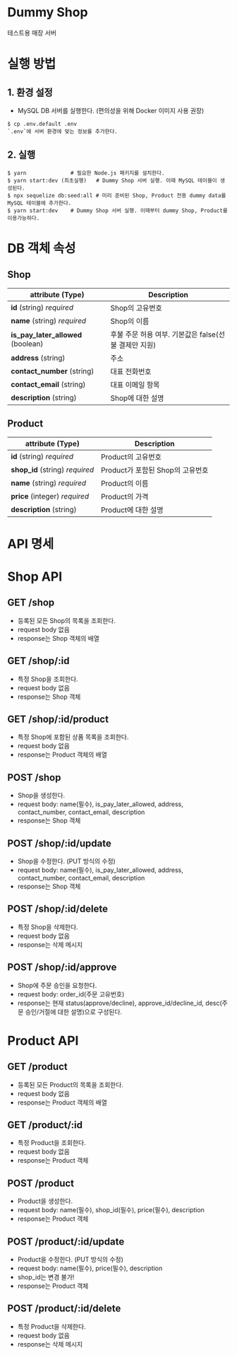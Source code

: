 # Dummy Shop
테스트용 매장 서버

# 실행 방법
## 1. 환경 설정
* MySQL DB 서버를 실행한다. (편의성을 위해 Docker 이미지 사용 권장)

```
$ cp .env.default .env 
`.env`에 서버 환경에 맞는 정보를 추가한다.
```

## 2. 실행
```
$ yarn              # 필요한 Node.js 패키지를 설치한다.
$ yarn start:dev (최초실행)   # Dummy Shop 서버 실행. 이때 MySQL 테이블이 생성된다.
$ npx sequelize db:seed:all # 미리 준비된 Shop, Product 전용 dummy data를 MySQL 테이블에 추가한다.
$ yarn start:dev    # Dummy Shop 서버 실행. 이때부터 dummy Shop, Product를 이용가능하다.
```
# DB 객체 속성

## Shop
| attribute (Type)           | Description                          |
| ---------------                         | ------------------------------------------------ |
| **id** (string) _required_   | Shop의 고유번호     |
| **name** (string) _required_      | Shop의 이름                         |
| **is_pay_later_allowed** (boolean)     | 후불 주문 허용 여부. 기본값은 false(선불 결제만 지원)                          |
| **address** (string)     | 주소                        |
| **contact_number** (string)    | 대표 전화번호                         |
| **contact_email** (string)     | 대표 이메일 항목                         |
| **description** (string)    | Shop에 대한 설명                        |

## Product
| attribute (Type)           | Description                          |
| ---------------                         | ------------------------------------------------ |
| **id** (string) _required_   | Product의 고유번호     |
| **shop_id** (string) _required_   | Product가 포함된 Shop의 고유번호     |
| **name** (string) _required_      | Product의 이름                         |
| **price** (integer)  _required_    | Product의 가격                        |
| **description** (string)    | Product에 대한 설명                        |


# API 명세

# Shop API

## GET /shop
* 등록된 모든 Shop의 목록을 조회한다.
* request body 없음
* response는 Shop 객체의 배열

## GET /shop/:id
* 특정 Shop을 조회한다.
* request body 없음
* response는 Shop 객체

## GET /shop/:id/product
* 특정 Shop에 포함된 상품 목록을 조회한다.
* request body 없음
* response는 Product 객체의 배열

## POST /shop
* Shop을 생성한다.
* request body: name(필수), is_pay_later_allowed, address, contact_number, contact_email, description
* response는 Shop 객체

## POST /shop/:id/update
* Shop을 수정한다. (PUT 방식의 수정)
* request body: name(필수), is_pay_later_allowed, address, contact_number, contact_email, description
* response는 Shop 객체

## POST /shop/:id/delete
* 특정 Shop을 삭제한다.
* request body 없음
* response는 삭제 메시지

## POST /shop/:id/approve
* Shop에 주문 승인을 요청한다.
* request body: order_id(주문 고유번호)
* response는 현재 status(approve/decline), approve_id/decline_id, desc(주문 승인/거절에 대한 설명)으로 구성된다.

# Product API

## GET /product
* 등록된 모든 Product의 목록을 조회한다.
* request body 없음
* response는 Product 객체의 배열

## GET /product/:id
* 특정 Product을 조회한다.
* request body 없음
* response는 Product 객체

## POST /product
* Product을 생성한다.
* request body: name(필수), shop_id(필수), price(필수), description
* response는 Product 객체

## POST /product/:id/update
* Product을 수정한다. (PUT 방식의 수정)
* request body: name(필수), price(필수), description
* shop_id는 변경 불가!
* response는 Product 객체

## POST /product/:id/delete
* 특정 Product을 삭제한다.
* request body 없음
* response는 삭제 메시지